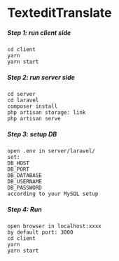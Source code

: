 # TexteditTranslate

##### Step 1: run client side
  ```
  cd client
  yarn 
  yarn start
  ```
##### Step 2: run server side
   ```
 cd server
  cd laravel
  composer install 
  php artisan storage: link
  php artisan serve
  ```
##### Step 3: setup DB
   ```
 open .env in server/laravel/
  set:
  DB_HOST
  DB_PORT
  DB_DATABASE
  DB_USERNAME
  DB_PASSWORD
  according to your MySQL setup
   ```
##### Step 4: Run
  ```
  open browser in localhost:xxxx
  by default port: 3000
cd client
  yarn 
  yarn start
  ```
